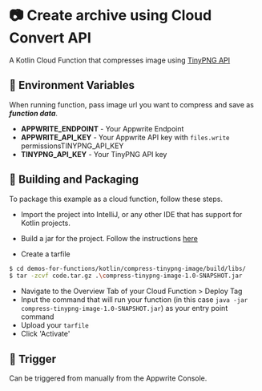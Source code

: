 # 📷 Create archive using Cloud Convert API
A Kotlin Cloud Function that compresses image using [TinyPNG API](https://tinypng.com/developers)

## 📝 Environment Variables
When running function, pass image url you want to compress and save as ***function data***.

- **APPWRITE_ENDPOINT** - Your Appwrite Endpoint
- **APPWRITE_API_KEY** - Your Appwrite API key with `files.write` permissionsTINYPNG_API_KEY
- **TINYPNG_API_KEY** - Your TinyPNG API key

## 🚀 Building and Packaging

To package this example as a cloud function, follow these steps.

* Import the project into IntelliJ, or any other IDE that has support for Kotlin projects.

* Build a jar for the project. Follow the instructions [here](https://hardiksachan.hashnode.dev/build-a-jar-with-gradle)

* Create a tarfile

```bash
$ cd demos-for-functions/kotlin/compress-tinypng-image/build/libs/
$ tar -zcvf code.tar.gz .\compress-tinypng-image-1.0-SNAPSHOT.jar
```

* Navigate to the Overview Tab of your Cloud Function > Deploy Tag
* Input the command that will run your function (in this case `java -jar compress-tinypng-image-1.0-SNAPSHOT.jar`) as your entry point command
* Upload your `tarfile`
* Click 'Activate'

## 🎯 Trigger
Can be triggered from manually from the Appwrite Console.